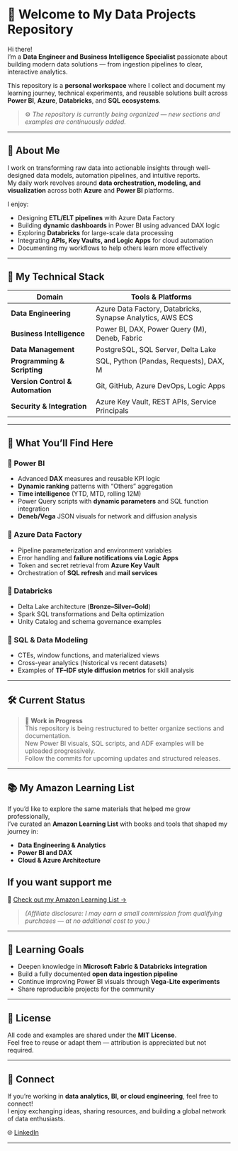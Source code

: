# 👋 Welcome to My Data Projects Repository

Hi there!  
I’m a **Data Engineer and Business Intelligence Specialist** passionate about building modern data solutions — from ingestion pipelines to clear, interactive analytics.

This repository is a **personal workspace** where I collect and document my learning journey, technical experiments, and reusable solutions built across **Power BI**, **Azure**, **Databricks**, and **SQL ecosystems**.

> ⚙️ *The repository is currently being organized — new sections and examples are continuously added.*

---

## 🚀 About Me

I work on transforming raw data into actionable insights through well-designed data models, automation pipelines, and intuitive reports.  
My daily work revolves around **data orchestration, modeling, and visualization** across both **Azure** and **Power BI** platforms.

I enjoy:
- Designing **ETL/ELT pipelines** with Azure Data Factory  
- Building **dynamic dashboards** in Power BI using advanced DAX logic  
- Exploring **Databricks** for large-scale data processing  
- Integrating **APIs, Key Vaults, and Logic Apps** for cloud automation  
- Documenting my workflows to help others learn more effectively  

---

## 🧠 My Technical Stack

| Domain | Tools & Platforms |
|--------|------------------|
| **Data Engineering** | Azure Data Factory, Databricks, Synapse Analytics, AWS ECS |
| **Business Intelligence** | Power BI, DAX, Power Query (M), Deneb, Fabric |
| **Data Management** | PostgreSQL, SQL Server, Delta Lake |
| **Programming & Scripting** | SQL, Python (Pandas, Requests), DAX, M |
| **Version Control & Automation** | Git, GitHub, Azure DevOps, Logic Apps |
| **Security & Integration** | Azure Key Vault, REST APIs, Service Principals |


---

## 🧩 What You’ll Find Here

### 🔹 Power BI
- Advanced **DAX** measures and reusable KPI logic  
- **Dynamic ranking** patterns with “Others” aggregation  
- **Time intelligence** (YTD, MTD, rolling 12M)  
- Power Query scripts with **dynamic parameters** and SQL function integration  
- **Deneb/Vega** JSON visuals for network and diffusion analysis  

### 🔹 Azure Data Factory
- Pipeline parameterization and environment variables  
- Error handling and **failure notifications via Logic Apps**  
- Token and secret retrieval from **Azure Key Vault**  
- Orchestration of **SQL refresh** and **mail services**  

### 🔹 Databricks
- Delta Lake architecture (**Bronze–Silver–Gold**)  
- Spark SQL transformations and Delta optimization  
- Unity Catalog and schema governance examples  

### 🔹 SQL & Data Modeling
- CTEs, window functions, and materialized views  
- Cross-year analytics (historical vs recent datasets)  
- Examples of **TF–IDF style diffusion metrics** for skill analysis  

---

## 🛠️ Current Status

> 🧩 **Work in Progress**  
> This repository is being restructured to better organize sections and documentation.  
> New Power BI visuals, SQL scripts, and ADF examples will be uploaded progressively.  
> Follow the commits for upcoming updates and structured releases.

---

## 📚 My Amazon Learning List

If you’d like to explore the same materials that helped me grow professionally,  
I’ve curated an **Amazon Learning List** with books and tools that shaped my journey in:

- **Data Engineering & Analytics**  
- **Power BI and DAX**  
- **Cloud & Azure Architecture**  

##  If you want support me 
🔗 [Check out my Amazon Learning List →]([https://www.amazon.com/](https://www.amazon.it/hz/wishlist/ls/24A9T2JR42KQO?ref_=list_d_wl_lfu_nav_5))

> *(Affiliate disclosure: I may earn a small commission from qualifying purchases — at no additional cost to you.)*

---

## 🧠 Learning Goals

- Deepen knowledge in **Microsoft Fabric & Databricks integration**  
- Build a fully documented **open data ingestion pipeline**  
- Continue improving Power BI visuals through **Vega-Lite experiments**  
- Share reproducible projects for the community  

---

## 🪪 License

All code and examples are shared under the **MIT License**.  
Feel free to reuse or adapt them — attribution is appreciated but not required.

---

## 📢 Connect

If you’re working in **data analytics, BI, or cloud engineering**, feel free to connect!  
I enjoy exchanging ideas, sharing resources, and building a global network of data enthusiasts.

🌐 [LinkedIn]([https://www.linkedin.com/](https://www.linkedin.com/in/giuseppina-corsini-a2552524a/)) 

---


